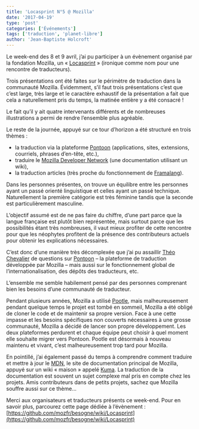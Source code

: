 ```yaml
---
title: 'Locasprint N°5 @ Mozilla'
date: '2017-04-19'
type: 'post'
categories: ['Événements']
tags: ['traduction', 'planet-libre']
author: 'Jean-Baptiste Holcroft'
---
```


Le week-end des 8 et 9 avril, j’ai pu participer à un évènement organisé par
la fondation Mozilla, un « [Locasprint](https://mozfr.org/locasprint/) »
(ironique comme nom pour une rencontre de traducteurs).

Trois présentations ont été faites sur le périmètre de traduction dans la
communauté Mozilla. Évidemment, s’il faut trois présentations c’est que
c’est large, très large et le caractère exhaustif de la présentation a fait
que cela a naturellement pris du temps, la matinée entière y a été
consacré !

Le fait qu’il y ait quatre intervenants différents et de nombreuses
illustrations a permi de rendre l’ensemble plus agréable.

Le reste de la journée, appuyé sur ce tour d’horizon a été structuré en
trois thèmes :

 * la traduction via la plateforme [Pontoon](http://pontoon.mozilla.org)
   (applications, sites, extensions, courriels, phrases d’en-tête, etc.),
 * traduire le [Mozilla Developer Network](https://developer.mozilla.org/fr/)
   (une documentation utilisant un wiki),
 * la traduction articles (très proche du fonctionnement de
   [Framalang](https://framalang.org)).

Dans les personnes présentes, on trouve un équilibre entre les personnes
ayant un passé orienté linguistique et celles ayant un passé
technique. Naturellement la première catégorie est très féminine tandis que
la seconde est particulièrement masculine.

L’objectif assumé est de ne pas faire du chiffre, d’une part parce que la
langue française est plutôt bien représentée, mais surtout parce que les
possibilités étant très nombreuses, il vaut mieux profiter de cette
rencontre pour que les néophytes profitent de la présence des contributeurs
actuels pour obtenir les explications nécessaires.

C’est donc d’une manière très décomplexée que j’ai pu assaillir [Théo
Chevalier](https://www.theochevalier.fr) de questions sur
[Pontoon](http://pontoon.mozilla.org) – la plateforme de traduction
développée par Mozilla – mais aussi sur le fonctionnement global de
l’internationalisation, des dépôts des traducteurs, etc.

L’ensemble me semble habilement pensé par des personnes comprenant bien les
besoins d’une communauté de traducteur.

Pendant plusieurs années, Mozilla a utilisé
[Pootle](https://mozilla.locamotion.org), mais malheureusement pendant
quelque temps le projet est tombé en sommeil, Mozilla a été obligé de cloner
le code et de maintenir sa propre version. Face à une cette impasse et les
besoins spécifiques non couverts nécessaires à une grosse communauté,
Mozilla a décidé de lancer son propre développement. Les deux plateformes
perdurent et chaque équipe peut choisir à quel moment elle souhaite migrer
vers Pontoon. Pootle est désormais à nouveau maintenu et vivant, c’est
malheureusement trop tard pour Mozilla.

En pointillé, j’ai également passé du temps à comprendre comment traduire et
mettre à jour le [MDN](https://developer.mozilla.org/fr/), le site de
documentation principal de Mozilla, appuyé sur un wiki « maison » appelé
[Kuma](https://github.com/mozilla/kuma). La traduction de la documentation
est souvent un sujet complexe mal pris en compte chez les projets. Amis
contributeurs dans de petits projets, sachez que Mozilla souffre aussi sur
ce thème…

Merci aux organisateurs et traducteurs présents ce week-end. Pour en savoir
plus, parcourez cette page dédiée à l’évènement :
[https://github.com/mozfr/besogne/wiki/Locasprint](https://github.com/mozfr/besogne/wiki/Locasprint)

